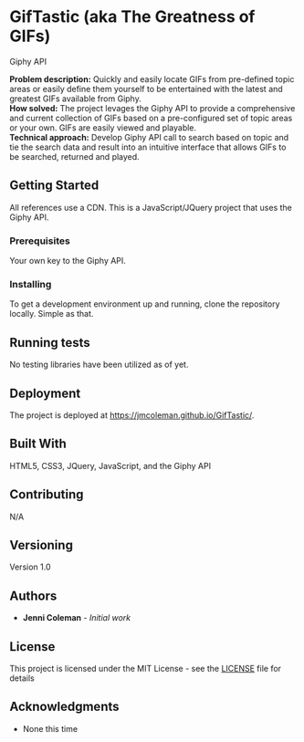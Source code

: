 # GifTastic (aka The Greatness of GIFs)
Giphy API

**Problem description:** Quickly and easily locate GIFs from pre-defined topic areas or easily define them yourself to be entertained with the latest and greatest GIFs available from Giphy.\
**How solved:** The project levages the Giphy API to provide a comprehensive and current collection of GIFs based on a pre-configured set of topic areas or your own.  GIFs are easily viewed and playable.\
**Technical approach:** Develop Giphy API call to search based on topic and tie the search data and result into an intuitive interface that allows GIFs to be searched, returned and played.

## Getting Started
 
 All references use a CDN.
 This is a JavaScript/JQuery project that uses the Giphy API.

### Prerequisites

Your own key to the Giphy API.

### Installing

To get a development environment up and running, clone the repository locally.  Simple as that.

## Running tests

No testing libraries have been utilized as of yet.

## Deployment

The project is deployed at https://jmcoleman.github.io/GifTastic/.

## Built With

HTML5, CSS3, JQuery, JavaScript, and the Giphy API

## Contributing

N/A

## Versioning

Version 1.0

## Authors

* **Jenni Coleman** - *Initial work*

## License

This project is licensed under the MIT License - see the [LICENSE](LICENSE) file for details

## Acknowledgments

- None this time


